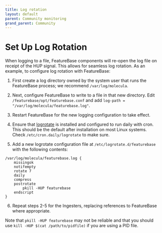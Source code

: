 ```yaml
---
title: Log rotation
layout: default
parent: Community monitoring
grand_parent: Community
---
```


# Set Up Log Rotation

When logging to a file, FeatureBase components will re-open the log file on receipt of the HUP signal. This allows for seamless log rotation. As an example, to configure log rotation with FeatureBase:

1. First create a log directory owned by the system user that runs the FeatureBase process; we recommend `/var/log/molecula`.

2. Next, configure FeatureBase to write to a file in that new directory. Edit `/featurebase/opt/featurebase.conf` and add `log-path = "/var/log/molecula/featurebase.log"`.

3. Restart FeatureBase for the new logging configuration to take effect.

4. Ensure that [logrotate](https://linux.die.net/man/8/logrotate) is installed and configured to run daily with cron. This should be the default after installation on most Linux systems. Check `/etc/cron.daily/logrotate` to make sure.

5. Add a new logrotate configuration file at `/etc/logrotate.d/featurebase` with the following contents:

```text
/var/log/molecula/featurebase.log {
    missingok
    notifempty
    rotate 7
    daily
    compress
    postrotate
        pkill -HUP featurebase
    endscript
}
```

6. Repeat steps 2-5 for the Ingesters, replacing references to FeatureBase where appropriate.

Note that `pkill -HUP featurebase` may not be reliable and that you should use `kill -HUP $(cat /path/to/pidfile)` if you are using a PID file.
